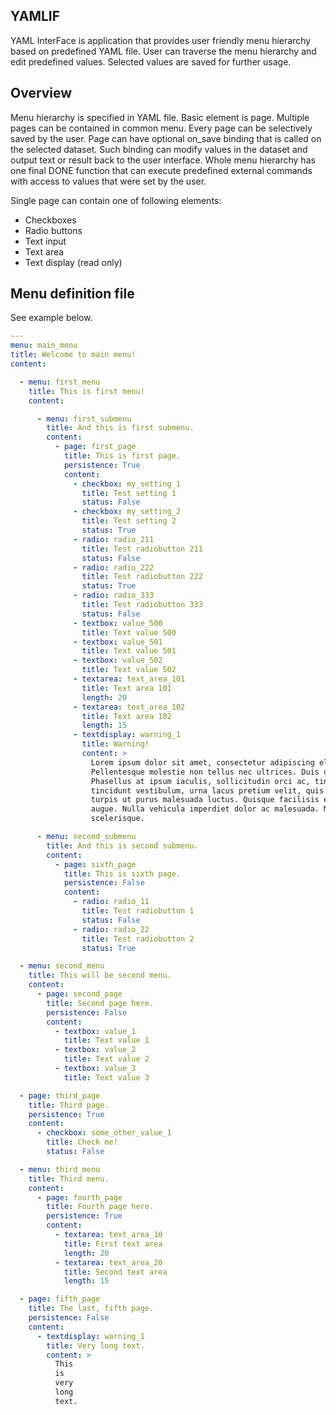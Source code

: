 ## YAMLIF

YAML InterFace is application that provides user friendly menu hierarchy based on predefined YAML file. User can
traverse the menu hierarchy and edit predefined values. Selected values are saved for further usage. 

## Overview

Menu hierarchy is specified in YAML file. Basic element is page. Multiple pages can be contained in common menu.
Every page can be selectively saved by the user. Page can have optional on_save binding that is called on the selected
dataset. Such binding can modify values in the dataset and output text or result back to the user interface. Whole menu
hierarchy has one final DONE function that can execute predefined external commands with access to values that were
set by the user.

Single page can contain one of following elements:

- Checkboxes
- Radio buttons
- Text input
- Text area
- Text display (read only)

## Menu definition file

See example below.

``` yaml
---
menu: main_menu
title: Welcome to main menu!
content:

  - menu: first_menu
    title: This is first menu!
    content:

      - menu: first_submenu
        title: And this is first submenu.
        content:
          - page: first_page
            title: This is first page.
            persistence: True
            content:
              - checkbox: my_setting_1
                title: Test setting 1
                status: False
              - checkbox: my_setting_2
                title: Test setting 2
                status: True
              - radio: radio_211
                title: Test radiobutton 211
                status: False
              - radio: radio_222
                title: Test radiobutton 222
                status: True
              - radio: radio_333
                title: Test radiobutton 333
                status: False
              - textbox: value_500
                title: Text value 500
              - textbox: value_501
                title: Text value 501
              - textbox: value_502
                title: Text value 502
              - textarea: text_area_101
                title: Text area 101
                length: 20
              - textarea: text_area_102
                title: Text area 102
                length: 15
              - textdisplay: warning_1
                title: Warning!
                content: >
                  Lorem ipsum dolor sit amet, consectetur adipiscing elit.
                  Pellentesque molestie non tellus nec ultrices. Duis quis ipsum vitae urna pellentesque congue.
                  Phasellus at ipsum iaculis, sollicitudin orci ac, tincidunt augue. Nunc facilisis, odio ut
                  tincidunt vestibulum, urna lacus pretium velit, quis iaculis magna arcu a arcu. Nunc ullamcorper
                  turpis ut purus malesuada luctus. Quisque facilisis elit at finibus laoreet. Aenean non condimentum
                  augue. Nulla vehicula imperdiet dolor ac malesuada. Morbi at diam nunc. Cras fermentum vehicula
                  scelerisque.

      - menu: second_submenu
        title: And this is second submenu.
        content:
          - page: sixth_page
            title: This is sixth page.
            persistence: False
            content:
              - radio: radio_11
                title: Test radiobutton 1
                status: False
              - radio: radio_22
                title: Test radiobutton 2
                status: True

  - menu: second_menu
    title: This will be second menu.
    content:
      - page: second_page
        title: Second page here.
        persistence: False
        content:
          - textbox: value_1
            title: Text value 1
          - textbox: value_2
            title: Text value 2
          - textbox: value_3
            title: Text value 3

  - page: third_page
    title: Third page.
    persistence: True
    content:
      - checkbox: some_other_value_1
        title: Check me!
        status: False

  - menu: third_menu
    title: Third menu.
    content:
      - page: fourth_page
        title: Fourth page here.
        persistence: True
        content:
          - textarea: text_area_10
            title: First text area
            length: 20
          - textarea: text_area_20
            title: Second text area
            length: 15

  - page: fifth_page
    title: The last, fifth page.
    persistence: False
    content:
      - textdisplay: warning_1
        title: Very long text.
        content: >
          This
          is
          very
          long
          text.
```